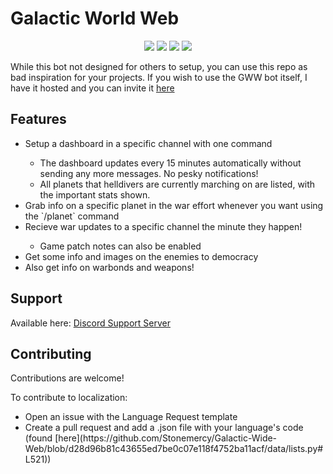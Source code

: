 # Galactic World Web
<p align="center">
    <a href="https://github.com/Stonemercy/Galactic-Wide-Web/commits/main"><img src="https://img.shields.io/github/last-commit/Stonemercy/Galactic-Wide-Web"></a>
    <a href="https://github.com/Stonemercy/Galactic-Wide-Web"><img src="https://img.shields.io/github/languages/code-size/Stonemercy/Galactic-Wide-Web"></a>
    <a href="https://github.com/psf/black"><img src="https://img.shields.io/badge/code%20style-black-000000.svg"></a>
	<a href="https://ko-fi.com/Z8Z6WR2CS"><img src="https://ko-fi.com/img/githubbutton_sm.svg"></a>
</p>

While this bot not designed for others to setup, you can use this repo as bad inspiration for your projects.
If you wish to use the GWW bot itself, I have it hosted and you can invite it [here](https://discord.com/channels/1212722266392109088/1212736310947741768/1212739169336434768)

## Features
<ul>
	<li>Setup a dashboard in a specific channel with one command</li>
	<ul>
		<li>The dashboard updates every 15 minutes automatically without sending any more messages. No pesky notifications!</li>
		<li>All planets that helldivers are currently marching on are listed, with the important stats shown.</li>
	</ul>
	<li>Grab info on a specific planet in the war effort whenever you want using the `/planet` command</li>
	<li>Recieve war updates to a specific channel the minute they happen!</li>
	<ul>
		<li>Game patch notes can also be enabled</li>
	</ul>
	<li>Get some info and images on the enemies to democracy</li>
	<li>Also get info on warbonds and weapons!</li>
</ul>


## Support
Available here: [Discord Support Server](https://discord.gg/Z8Ae5H5DjZ)


## Contributing
Contributions are welcome!

To contribute to localization:
<ul>
	<li>Open an issue with the Language Request template</li>
	<li>Create a pull request and add a .json file with your language's code (found [here](https://github.com/Stonemercy/Galactic-Wide-Web/blob/d28d96b81c43655ed7be0c07e118f4752ba11acf/data/lists.py#L521))</li>
</ul>